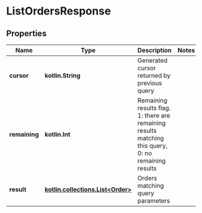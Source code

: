 
# ListOrdersResponse

## Properties
Name | Type | Description | Notes
------------ | ------------- | ------------- | -------------
**cursor** | **kotlin.String** | Generated cursor returned by previous query | 
**remaining** | **kotlin.Int** | Remaining results flag. 1: there are remaining results matching this query, 0: no remaining results | 
**result** | [**kotlin.collections.List&lt;Order&gt;**](Order.md) | Orders matching query parameters | 



